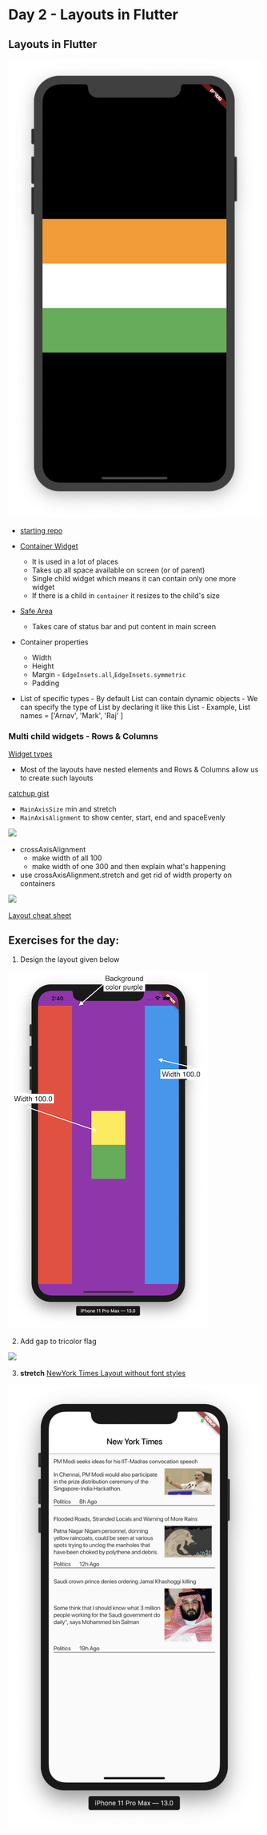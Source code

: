 
# Day 2 - Layouts in Flutter



## Layouts in Flutter

 ![](screenshots/day_2_tricolor.png)
 
 - [starting repo](https://github.com/McLarenCollege/day2_starter_code)
 
 - [Container Widget](https://api.flutter.dev/flutter/widgets/Container-class.html)
    - It is used in a lot of places
    - Takes up all space available on screen (or of parent) 
    - Single child widget which means it can contain only one more widget
    - If there is a child in `container` it resizes to the child's size
 - [Safe Area](https://api.flutter.dev/flutter/widgets/SafeArea-class.html)
    - Takes care of status bar and put content in main screen
 
 - Container properties
    - Width
    - Height
    - Margin - `EdgeInsets.all`,`EdgeInsets.symmetric`
    - Padding
  
  - List of specific types
        - By default List can contain dynamic objects
        - We can specify the type of List by declaring it like this List<T>
        - Example, List<String> names = ['Arnav', 'Mark', 'Raj' ]
  
  ### Multi child widgets - Rows & Columns
  [Widget types](https://flutter.dev/docs/development/ui/widgets/layout)
  - Most of the layouts have nested elements and Rows & Columns allow us to create such layouts
   
[catchup gist](https://gist.githubusercontent.com/ArnavPuri/c590759a6eec89a30716b7745a7b0a4d/raw/fc6c629c4d53f3bff3af305eeed0d59c4f08eff2/day%25201%2520catchup%2520containers%2520list.dart)

- `MainAxisSize` min and stretch
- `MainAxisAlignment` to show center, start, end and spaceEvenly


![](screenshots/day_1_containers_stretch_exercise.png)

- crossAxisAlignment 
    - make width of all 100
    - make width of one 300 and then explain what's happening
- use crossAxisAlignment.stretch and get rid of width property on containers

![](screenshots/day_1_tricolor_stretch.png)

[Layout cheat sheet](https://medium.com/flutter-community/flutter-layout-cheat-sheet-5363348d037e )


## Exercises for the day:

 1. Design the layout given below 
 
 ![](screenshots/day_2_layout_assignment.png)
 
 2. Add gap to tricolor flag

![](screenshots/day_1_tricolor_stretch.png)

 3. **stretch** [NewYork Times Layout without font styles](https://github.com/McLarenCollege/day_2_nytimes_assignment)
 
 ![](screenshots/NYtimes%20Assignment.png)



 